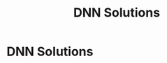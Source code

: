 ﻿---
uid: dnn-solutions
topic: dnn-solutions
locale: en
title: DNN Solutions
dnneditions: DNN Platform, Evoq Content,Evoq Engage
dnnversion: 09.02.00
parent-topic: administrators-reference
related-topics:
---

# DNN Solutions
